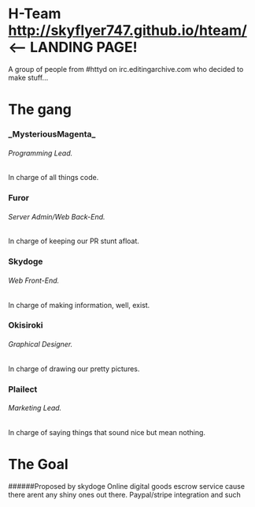 # H-Team http://skyflyer747.github.io/hteam/ <-- LANDING PAGE!
A group of people from #httyd on irc.editingarchive.com who decided to make stuff...



# The gang

### \_MysteriousMagenta_
###### Programming Lead. 
In charge of all things code.

### Furor
###### Server Admin/Web Back-End. 
In charge of keeping our PR stunt afloat.

### Skydoge
###### Web Front-End. 
In charge of making information, well, exist.

### Okisiroki
###### Graphical Designer. 
In charge of drawing our pretty pictures.

### Plailect
###### Marketing Lead.
In charge of saying things that sound nice but mean nothing.

# The Goal

######Proposed by skydoge
Online digital goods escrow service cause there arent any shiny ones out there. Paypal/stripe integration and such
